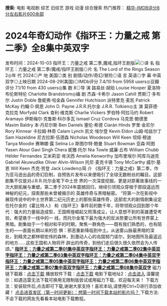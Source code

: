 **搜索:** 电影 电视剧 综艺 旧综艺 游戏 动漫 综合搜索 热门推荐： [精华-IMDB评分8分左右影片600余部](https://www.dytt8.com/html/gndy/jddy/20160320/50510.html)
# 2024年奇幻动作《指环王：力量之戒 第二季》全8集中英双字
发布时间：2024-10-03 
指环王：力量之戒 第二季,魔戒,指环王剧版![](https://img9.doubanio.com/view/photo/l_ratio_poster/public/p2897047266.jpg)◎译 名 指环王：力量之戒 第二季/魔戒/指环王剧版◎片 名 The Lord of the Rings Season 2◎年 代 2024◎产 地 美国◎类 别 剧情/动作/奇幻/冒险◎语 言 英语◎字 幕 中英双字◎上映日期 2024-08-29(美国)◎IMDb评分 7.4/10 from 5958 users◎豆瓣评分 7.1/10 from 430 users◎集 数 8◎导 演 路易丝·胡珀 Louise Hooper 夏洛特·布伦斯特伦 Charlotte Brandstrom◎编 剧 杰森·卡希尔 Jason Cahill 贾斯汀·多布尔 Justin Doble 詹妮弗·哈金森 Gennifer Hutchison 派特里克·麦凯 Patrick McKay 约翰·D·佩恩 John D. Payne J.R.R.托尔金 J.R.R. Tolkien◎主 演 莫菲德·克拉克 Morfydd Clark 查利·维克斯 Charlie Vickers 罗伯特·阿拉马约 Robert Aramayo 伊斯梅尔·克鲁斯·科尔多瓦 Ismael Cruz Cordova 马克思·鲍德里 Maxim Baldry 本·丹尼尔斯 Ben Daniels 塞伦·希德 Ciarán Hinds 罗里·金尼尔 Rory Kinnear 卡拉姆·林奇 Calam Lynch 凯文·埃尔登 Kevin Eldon 山姆·哈兹尔丁 Sam Hazeldine 尼古拉斯·伍德森 Nicholas Woodeson Will Keen 坦娅·穆迪 Tanya Moodie 赛琳娜·露 Selina Lo 斯图尔特·鲍曼 Stuart Bowman 亚森·阿图 Yasen Atour Gavi Singh Chera 妮雅·托尔 Nia Towle 威廉·丘布 William Chubb Hélder Fernandes 艾米莉亚·肯沃西 Amelia Kenworthy 加布里埃尔·阿库乌迪克 Gabriel Akuwudike Oliver Alvin-Wilson 托尼·麦克卡锡 Tony McCarthy 威尔·基恩 Will Keen 杰克·劳登 Jack Lowden◎简 介 《指环王：力量之戒》第二季，作为亚马逊出品的奇幻巨制，自预告片发布以来便吸引了全球无数粉丝的瞩目。这部剧集不仅是对J.R.R.托尔金笔下中土世 界的一次深度挖掘，更是对原著故事线的一次大胆拓展与重塑。第二季于2024年震撼回归，继续引领观众穿梭于那段遥远而神秘的纪元，探索那些未曾被揭示的 英雄传奇与黑暗秘密。 “将第一次在影视中展现传说中的中土世界第二纪元历史上的那些英雄传奇，这部宏大的剧情剧集设定在托尔金的《霍比特人》 和《指环王》事件前的数千年，将带领观众回到那个年代：强大的力量锻造成型，王国辉煌崛起又陨落成尘，让人意想不到的英雄遭受考验，希望悬于一线中的一 线，而托尔金笔下最为强大的反派势要让所有世界蒙上黑暗。剧集始于一个相对和平的时期，聚焦一群角色——既有我们熟悉的，也有陌生的——直面长期以来的恐 惧：邪恶重新降临到中土。从迷雾山脉最黑暗的深处，到精灵之都林顿宏伟的森林，到激动人心的岛国努门诺尔，到地图所及最遥远的地方……这些王国和人物将开 辟出的传奇，到他们走后很久很久依然会为人传颂。” [**指环王：力量之戒第二季01集中英双字**](magnet:?xt=urn:btih:62666a47c5f4af4b90bbb1b5fbc5b81e4088b7d7&dn=%e9%98%b3%e5%85%89%e7%94%b5%e5%bd%b1dygod.org.%e6%8c%87%e7%8e%af%e7%8e%8b%ef%bc%9a%e5%8a%9b%e9%87%8f%e4%b9%8b%e6%88%92%e7%ac%ac%e4%ba%8c%e5%ad%a301%e9%9b%86%e4%b8%ad%e8%8b%b1%e5%8f%8c%e5%ad%97.mkv&tr=udp%3a%2f%2ftracker.opentrackr.org%3a1337%2fannounce&tr=udp%3a%2f%2fexodus.desync.com%3a6969%2fannounce)[**指环王：力量之戒第二季02集中英双字**](magnet:?xt=urn:btih:1734ff101ad9e0f25c23bd61e54da76c9a53a394&dn=%e9%98%b3%e5%85%89%e7%94%b5%e5%bd%b1dygod.org.%e6%8c%87%e7%8e%af%e7%8e%8b%ef%bc%9a%e5%8a%9b%e9%87%8f%e4%b9%8b%e6%88%92%e7%ac%ac%e4%ba%8c%e5%ad%a302%e9%9b%86%e4%b8%ad%e8%8b%b1%e5%8f%8c%e5%ad%97.mkv&tr=udp%3a%2f%2ftracker.opentrackr.org%3a1337%2fannounce&tr=udp%3a%2f%2fexodus.desync.com%3a6969%2fannounce)[**指环王：力量之戒第二季03集中英双字**](magnet:?xt=urn:btih:8a9dec44b177879fc904a9488848d53f4c83fd6c&dn=%e9%98%b3%e5%85%89%e7%94%b5%e5%bd%b1dygod.org.%e6%8c%87%e7%8e%af%e7%8e%8b%ef%bc%9a%e5%8a%9b%e9%87%8f%e4%b9%8b%e6%88%92%e7%ac%ac%e4%ba%8c%e5%ad%a303%e9%9b%86%e4%b8%ad%e8%8b%b1%e5%8f%8c%e5%ad%97.mkv&tr=udp%3a%2f%2ftracker.opentrackr.org%3a1337%2fannounce&tr=udp%3a%2f%2fexodus.desync.com%3a6969%2fannounce)[](magnet:?xt=urn:btih:8a9dec44b177879fc904a9488848d53f4c83fd6c&dn=%e9%98%b3%e5%85%89%e7%94%b5%e5%bd%b1dygod.org.%e6%8c%87%e7%8e%af%e7%8e%8b%ef%bc%9a%e5%8a%9b%e9%87%8f%e4%b9%8b%e6%88%92%e7%ac%ac%e4%ba%8c%e5%ad%a303%e9%9b%86%e4%b8%ad%e8%8b%b1%e5%8f%8c%e5%ad%97.mkv&tr=udp%3a%2f%2ftracker.opentrackr.org%3a1337%2fannounce&tr=udp%3a%2f%2fexodus.desync.com%3a6969%2fannounce)[**指环王：力量之戒第二季04集中英双字**](magnet:?xt=urn:btih:9a1f33df2a287c429b9a161c32376e93ad2b2ebc&dn=%e9%98%b3%e5%85%89%e7%94%b5%e5%bd%b1dygod.org.%e6%8c%87%e7%8e%af%e7%8e%8b%ef%bc%9a%e5%8a%9b%e9%87%8f%e4%b9%8b%e6%88%92%e7%ac%ac%e4%ba%8c%e5%ad%a304%e9%9b%86%e4%b8%ad%e8%8b%b1%e5%8f%8c%e5%ad%97.mkv&tr=udp%3a%2f%2ftracker.opentrackr.org%3a1337%2fannounce&tr=udp%3a%2f%2fexodus.desync.com%3a6969%2fannounce)[**指环王：力量之戒第二季05集中英双字**](magnet:?xt=urn:btih:5278c20f83240b315ddb684f131b54d5e1ef9b0c&dn=%e9%98%b3%e5%85%89%e7%94%b5%e5%bd%b1dygod.org.%e6%8c%87%e7%8e%af%e7%8e%8b%ef%bc%9a%e5%8a%9b%e9%87%8f%e4%b9%8b%e6%88%92%e7%ac%ac%e4%ba%8c%e5%ad%a305%e9%9b%86%e4%b8%ad%e8%8b%b1%e5%8f%8c%e5%ad%97.mkv&tr=udp%3a%2f%2ftracker.opentrackr.org%3a1337%2fannounce&tr=udp%3a%2f%2fexodus.desync.com%3a6969%2fannounce)[**指环王：力量之戒第二季06集中英双字**](magnet:?xt=urn:btih:f64a52fa327af64ee5d6a169cdb3cbaf85491fb1&dn=%e9%98%b3%e5%85%89%e7%94%b5%e5%bd%b1dygod.org.%e6%8c%87%e7%8e%af%e7%8e%8b%ef%bc%9a%e5%8a%9b%e9%87%8f%e4%b9%8b%e6%88%92%e7%ac%ac%e4%ba%8c%e5%ad%a306%e9%9b%86%e4%b8%ad%e8%8b%b1%e5%8f%8c%e5%ad%97.mkv&tr=udp%3a%2f%2ftracker.opentrackr.org%3a1337%2fannounce&tr=udp%3a%2f%2fexodus.desync.com%3a6969%2fannounce)[**指环王：力量之戒第二季07集中英双字**](magnet:?xt=urn:btih:98df8d67ea77037a04e0b48289c5ae4ad8c8f348&dn=%e9%98%b3%e5%85%89%e7%94%b5%e5%bd%b1dygod.org.%e6%8c%87%e7%8e%af%e7%8e%8b%ef%bc%9a%e5%8a%9b%e9%87%8f%e4%b9%8b%e6%88%92%e7%ac%ac%e4%ba%8c%e5%ad%a307%e9%9b%86%e4%b8%ad%e8%8b%b1%e5%8f%8c%e5%ad%97.mkv&tr=udp%3a%2f%2ftracker.opentrackr.org%3a1337%2fannounce&tr=udp%3a%2f%2fexodus.desync.com%3a6969%2fannounce)[**指环王：力量之戒第二季08集中英双字**](magnet:?xt=urn:btih:96e0c812a0cfb12c9c9ce72a7a595280751acfa5&dn=%e9%98%b3%e5%85%89%e7%94%b5%e5%bd%b1dygod.org.%e6%8c%87%e7%8e%af%e7%8e%8b%ef%bc%9a%e5%8a%9b%e9%87%8f%e4%b9%8b%e6%88%92%e7%ac%ac%e4%ba%8c%e5%ad%a308%e9%9b%86%e4%b8%ad%e8%8b%b1%e5%8f%8c%e5%ad%97.mkv&tr=udp%3a%2f%2ftracker.opentrackr.org%3a1337%2fannounce&tr=udp%3a%2f%2fexodus.desync.com%3a6969%2fannounce) 磁力链下载器：[点击下载](https://dygod.org/js/bt.htm "qBittorrent") 播放软件下载：[点击下载](https://dygod.org/js/player.htm "PotPlayer") 电影下载地址2：[点击进入](https://dygod.org/ "阳光电影") 温馨提示：如遇迅雷无法下载可换用无限制版尝试或用磁力下载，欢迎每天来！  下载方法：安装软件后,点击即可下载,谢谢大家支持！喜欢本站,请使用Ctrl+D进行添加收藏！ [点击进首发区（第一时间更新）：想第一时间下载本站的影片吗？ ](https://www.ygdy8.net/)下载方法:不会下载的网友先看看本站电影下载教程。